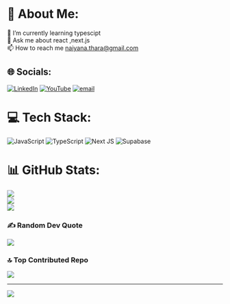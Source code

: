 # 💫 About Me:
🌱 I’m currently learning typescipt<br>💬 Ask me about react ,next.js<br>📫 How to reach me naiyana.thara@gmail.com


## 🌐 Socials:
[![LinkedIn](https://img.shields.io/badge/LinkedIn-%230077B5.svg?logo=linkedin&logoColor=white)](https://linkedin.com/in/https://www.linkedin.com/in/naiyana-tharaprakdisakun-09260337b/) [![YouTube](https://img.shields.io/badge/YouTube-%23FF0000.svg?logo=YouTube&logoColor=white)](https://youtube.com/@@naiyana.t) [![email](https://img.shields.io/badge/Email-D14836?logo=gmail&logoColor=white)](mailto:naiyana.thara@gmail.com) 

# 💻 Tech Stack:
![JavaScript](https://img.shields.io/badge/javascript-%23323330.svg?style=for-the-badge&logo=javascript&logoColor=%23F7DF1E) ![TypeScript](https://img.shields.io/badge/typescript-%23007ACC.svg?style=for-the-badge&logo=typescript&logoColor=white) ![Next JS](https://img.shields.io/badge/Next-black?style=for-the-badge&logo=next.js&logoColor=white) ![Supabase](https://img.shields.io/badge/Supabase-3ECF8E?style=for-the-badge&logo=supabase&logoColor=white)
# 📊 GitHub Stats:
![](https://github-readme-stats.vercel.app/api?username=ningnong239&theme=blue-green&hide_border=false&include_all_commits=false&count_private=false)<br/>
![](https://nirzak-streak-stats.vercel.app/?user=ningnong239&theme=blue-green&hide_border=false)<br/>
![](https://github-readme-stats.vercel.app/api/top-langs/?username=ningnong239&theme=blue-green&hide_border=false&include_all_commits=false&count_private=false&layout=compact)

### ✍️ Random Dev Quote
![](https://quotes-github-readme.vercel.app/api?type=horizontal&theme=radical)

### 🔝 Top Contributed Repo
![](https://github-contributor-stats.vercel.app/api?username=ningnong239&limit=5&theme=dark&combine_all_yearly_contributions=true)

---
[![](https://visitcount.itsvg.in/api?id=ningnong239&icon=0&color=0)](https://visitcount.itsvg.in)

<!-- Proudly created with GPRM ( https://gprm.itsvg.in ) -->
